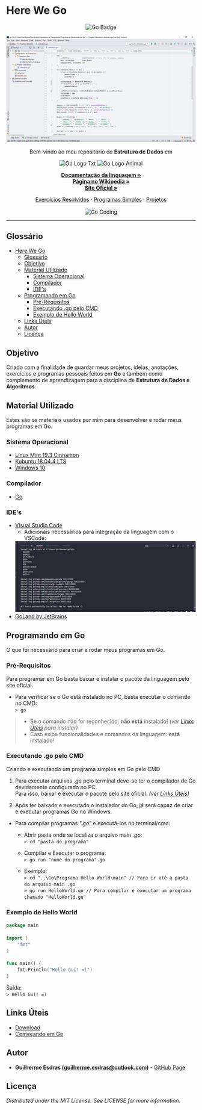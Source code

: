 <!-- Título do Respositório -->
# Here We Go
<!-- -->

<!-- Badges -->
<p align="center">
    <img src="https://img.shields.io/badge/made%20with-Go-purple.svg?style=flat&colorB=00FFFF&logo=Go" alt="Go Badge">
</p>

<!-- Screenshot -->
<p align="center">
  <img src="Screenshots/Calendario Go.png" />
</p>

<!-- Msg de boas vindas -->
<p align="center">Bem-vindo ao meu repositório de <strong>Estrutura de Dados</strong> em</p>
<!-- -->

<!-- Logo -->
<p align="center">
    <img src="https://cdn.thenewstack.io/media/2019/02/df84c958-go-logo_blue-1024x519.jpg" alt="Go Logo Txt" height="100">
    <img src="https://sdtimes.com/wp-content/uploads/2018/02/golang.sh_-490x490.png" alt="Go Logo Animal" height="100">
</p>
<!-- -->

<!-- Links Principais-->
<p align="center">
    <a href="https://golang.org/doc/" target="_blank"><strong>Documentação da linguagem »</strong></a>
    <br/>
    <a href="https://pt.wikipedia.org/wiki/Go_(linguagem_de_programa%C3%A7%C3%A3o)" target="_blank"><strong>Página no Wikipedia »</strong></a>
    <br/>
    <a href="https://golang.org/" target="_blank"><strong>Site Oficial »</strong></a>
    <br/>
</p>
<!-- -->

<!-- Links do Repositório -->
<p align="center">
    <a href="Exercícios Resolvidos">Exercícios Resolvidos</a>
    ·
    <a href="Programas">Programas Simples</a>
    ·
    <a href="Projetos">Projetos</a>
</p>
<!-- -->

<!-- Language Preview -->
<p align="center">
    <img align="center" src="https://cdn-images-1.medium.com/max/1600/1*DZJ1kMCJCPDp78ADjjbShQ.png" alt="Go Coding" width="500">
</p>
<!-- -->

---

<!-- Table of Contents -->
## Glossário
- [Here We Go](#here-we-go)
  - [Glossário](#gloss%c3%a1rio)
  - [Objetivo](#objetivo)
  - [Material Utilizado](#material-utilizado)
    - [Sistema Operacional](#sistema-operacional)
    - [Compilador](#compilador)
    - [IDE's](#ides)
  - [Programando em Go](#programando-em-go)
    - [Pré-Requisitos](#pr%c3%a9-requisitos)
    - [Executando .go pelo CMD](#executando-go-pelo-cmd)
    - [Exemplo de Hello World](#exemplo-de-hello-world)
  - [Links Úteis](#links-%c3%9ateis)
  - [Autor](#autor)
  - [Licença](#licen%c3%a7a)
<!-- -->

<!-- Objetivo -->
## Objetivo
Criado com a finalidade de guardar meus projetos, ideias, anotações, exercícios e programas pessoais feitos em <strong>Go</strong> e também como complemento de aprendizagem para a disciplina de <strong>Estrutura de Dados e Algoritmos</strong>.
<!-- -->

<!-- Material Utilizado -->
## Material Utilizado
Estes são os materiais usados por mim para desenvolver e rodar meus programas em Go.
### Sistema Operacional
- [Linux Mint 19.3 Cinnamon](https://www.linuxmint.com/)
- [Kubuntu 18.04.4 LTS](https://kubuntu.org/)
- [Windows 10](https://www.microsoft.com/pt-br/windows/)
### Compilador
- [Go](#Links-%C3%9Ateis)
### IDE's
- [Visual Studio Code](https://code.visualstudio.com/)
  - Adicionais necessários para integração da linguagem com o VSCode: <br/>
   <img src="Screenshots\VSCode additionals.jpg" width="500">
- [GoLand by JetBrains](https://www.jetbrains.com/go/)
<!-- -->

<!-- Programando em ... -->
## Programando em Go
O que foi necessário para criar e rodar meus programas em Go.

### Pré-Requisitos
Para programar em Go basta baixar e instalar o pacote da linguagem pelo site oficial.

- Para verificar se o Go está instalado no PC, basta executar o comando no CMD: <br/>
    `> go`
> - Se o comando não for reconhecido: **não está** instalado! *(ver [Links Úteis](#Links-%C3%9Ateis) para instalar)* <br/>
> - Caso exiba funcionalidades e comandos da linguagem: **está** instalado! <br/>

### Executando .go pelo CMD
Criando e executando um programa simples em Go pelo CMD

1. Para executar arquivos *.go* pelo terminal deve-se ter o compilador de Go devidamente configurado no PC. <br/>
   Para isso, baixar e executar o pacote pelo site oficial. *(ver [Links Úteis](#Links-%C3%9Ateis))*

2. Após ter baixado e executado o instalador do Go, já será capaz de criar e executar programas Go no Windows.

- Para compilar programas *".go"* e executá-los no terminal/cmd:
  - Abrir pasta onde se localiza o arquivo main *.go*: <br/>
     `> cd "pasta do programa"`
  - Compilar e Executar o programa: <br/>
     `> go run "nome do programa".go`
  
  - Exemplo: <br/>
     `> cd "..\Go\Programa Hello World\main" // Para ir até a pasta do arquivo main .go` <br/>
     `> go run HelloWorld.go // Para compilar e executar um programa chamado "HelloWorld.go"`

### Exemplo de Hello World
``` Go
package main

import (
	"fmt"
)

func main() {
	fmt.Println("Hello Gui! =)")
}
```

Saída: <br/>
`> Hello Gui! =)`
<!-- -->

<!-- Links-->
## Links Úteis
- [Download](https://golang.org/dl/)
- [Começando em Go](https://go-tour-br.appspot.com/welcome/1)
<!-- -->

<!-- Autor/Contato -->
## Autor
* **Guilherme Esdras (guilherme.esdras@outlook.com)** - [GitHub Page](https://github.com/GuilhermeEsdras)
<!-- -->

<!-- Licença -->
## Licença
*Distributed under the MIT License. See LICENSE for more information.*